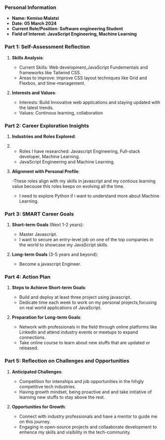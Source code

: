 ### Personal Information

- **Name: Kemiso Malatsi**
- **Date: 05 March 2024**
- **Current Role/Position: Software engineering Student**
- **Field of Interest: JavaScript Engineering, Machine Learning**

### Part 1: Self-Assessment Reflection

1. **Skills Analysis**:
    
    - Current Skills: Web development,JavaScript Fundementals and frameworks like Tailwind CSS.
    - Areas to improve: Improve CSS layout techniques like Grid and Flexbox, and time-management.
      
2. **Interests and Values**:
    
    - Interests: Build Innovative web applications and staying updated with the latest trends.
    - Values: Continous learning, collaboration

### Part 2: Career Exploration Insights

1. **Industries and Roles Explored**:
2. 
    - Roles I have researched: Javascript Engineering, Full-stack developer, Machine Learning.
    - JavaScript Engineering and Machine Learning.
      
3. **Alignment with Personal Profile**:
    
    -These roles align with my skills in javascript and my contious learning value becouse this roles keeps on evolving all the time.
    - I need to explore Python if i want to understand more about Machine Learning.

### Part 3: SMART Career Goals

1. **Short-term Goals** (Next 1-2 years):
    
    - Master Javascript.
    - I want to secure an entry-level job on one of the top companies in the world to showcase my JavaScript skills.
      
2. **Long-term Goals** (3-5 years and beyond):
    
    - Become a javascript Engineer.

### Part 4: Action Plan

1. **Steps to Achieve Short-term Goals**:
    
    - Build and deploy at least three project using javascript.
    - Dedicate time each week to work on my personal projects,focusing on real world applications of JavaScript.
      
2. **Preparation for Long-term Goals**:
    
    - Network with professionals in the field through online platforms like LinkedIn and attend industry events or meetups to expand connections.
    - Take online course to learn about new stuffs that are updated or released.

### Part 5: Reflection on Challenges and Opportunities

1. **Anticipated Challenges**:
    
    - Competition for intenships and job opportunities in the hihgly competitive tech industries.
    - Having growth mindset, being proactive and and take initiative of learning new stuffs to stay above the rest.
      
2. **Opportunities for Growth**:
    
    - Connect with industry professionals and have a mentor to guide me on this journey.
    - Engaging in open-source projects and collaaborate development to enhence my skills and visibility in the tech-community.
